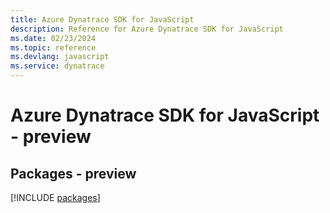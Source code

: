 ```yaml
---
title: Azure Dynatrace SDK for JavaScript
description: Reference for Azure Dynatrace SDK for JavaScript
ms.date: 02/23/2024
ms.topic: reference
ms.devlang: javascript
ms.service: dynatrace
---
```

# Azure Dynatrace SDK for JavaScript - preview
## Packages - preview
[!INCLUDE [packages](dynatrace-index.md)]